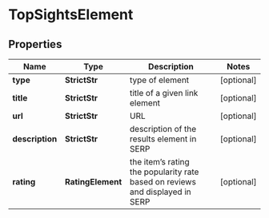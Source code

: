 # TopSightsElement


## Properties

| Name | Type | Description | Notes |
|------------ | ------------- | ------------- | -------------|
**type** | **StrictStr** | type of element |[optional]|
**title** | **StrictStr** | title of a given link element |[optional]|
**url** | **StrictStr** | URL |[optional]|
**description** | **StrictStr** | description of the results element in SERP |[optional]|
**rating** | **RatingElement** | the item’s rating <br>the popularity rate based on reviews and displayed in SERP |[optional]|